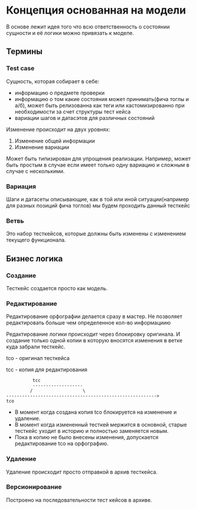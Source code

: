 # Концепция основанная на модели
В основе лежит идея того что всю ответственность о состоянии сущности и её логики можно привязать к моделе.

## Термины

### Test сase
Сущность, которая собирает в себе:
* информацию о предмете проверки
* информацию о том какие состояния может принимать(фича тоглы и а/б), 
может быть релизованна как теги или кастомизированно при необходимости за счет структуры тест кейса
* вариации шагов и датасэтов для различных состояний

Изменение происходит на двух уровнях:
1. Изменение общей информации
1. Изменение вариации

Может быть типизирован для упрощения реализации.
Например, может быть простым в случае если имеет только одну вариацию и сложным в случае с несколькими.

### Вариация
Шаги и датасеты описывающие, как в той или иной ситуации(например для разных позиций фича тоглов) мы будем проходить данный тесткейс

### Ветвь
Это набор тесткейсов, которые должны быть изменены с изменением текущего функционала.

## Бизнес логика

### Создание
Тесткейс создается просто как модель.

### Редактирование 
Редактирование орфографии делается сразу в мастер. 
Не позволяет редактировать больше чем определенное кол-во информациию

Редактирование логики происходит через блокировку оригинала.
И создание только одной копии в которую вносятся изменения в ветке куда забрали тесткейс.

tco - оригинал тесткейса

tcc - копия для редактирования
  
``` 
          tcc
          -------------------
         /                   \
--------------------------------------------------------->
tco
```

* В момент когда создана копия tco блокируется на изменение и удаление.
* В момент когда измененный тесткей мержится в основной, старые тесткейс уходит в историю и полностью заменяется новым.
* Пока в копию не было внесены изменения, допускается редактирование tco на орфографию.

### Удаление
Удаление происходит просто отправкой в архив тесткейса.

### Версионирование
Построено на последовательности тест кейсов в архиве.
